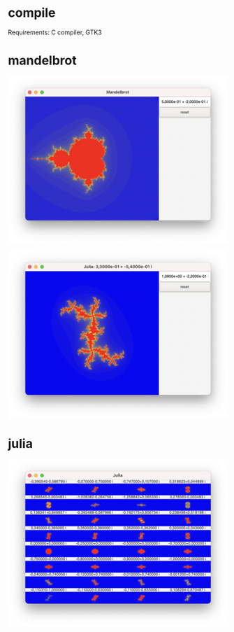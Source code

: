 # compile

Requirements: C compiler, GTK3

# mandelbrot

![mandelbrot](https://github.com/resetius/mandelbrot/blob/master/img/mandelbrot1.png?raw=true)

![mandelbrot](https://github.com/resetius/mandelbrot/blob/master/img/mandelbrot2.png?raw=true)

# julia

![julia](https://github.com/resetius/mandelbrot/blob/master/img/julia.png?raw=true)
